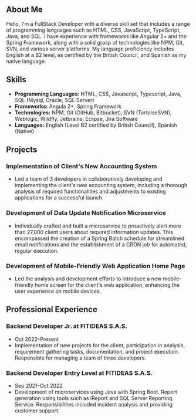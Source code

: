 ## About Me

Hello, I'm a FullStack Developer with a diverse skill set that includes a range of programming languages such as HTML, CSS, JavaScript, TypeScript, Java, and SQL. I have experience with frameworks like Angular 2+ and the Spring Framework, along with a solid grasp of technologies like NPM, Git, SVN, and various server platforms. My language proficiency includes English at a B2 level, as certified by the British Council, and Spanish as my native language.

## Skills

- **Programming Languages:** HTML, CSS, Javascript, Typescript, Java, SQL (Mysql, Oracle, SQL Server)
- **Frameworks:** Angula 2+, Spring Framework
- **Technologies:** NPM, Git (GitHub, Bitbucket), SVN (TortoiseSVN), Weblogic, Wildfly, Jetbrains, Eclipse, Jira Software
- **Languages:** English (Level B2 certified by British Council), Spanish (Native)

## Projects

### Implementation of Client's New Accounting System

- Led a team of 3 developers in collaboratively developing and implementing the client's new accounting system, including a thorough analysis of required functionalities and adjustments to existing applications for a successful launch.

### Development of Data Update Notification Microservice

- Individually crafted and built a microservice to proactively alert more than 27,000 client users about required information updates. This encompassed the creation of a Spring Batch schedule for streamlined email notifications and the establishment of a CRON job for automated, regular execution.

### Development of Mobile-Friendly Web Application Home Page

- Led the analysis and development efforts to introduce a new mobile-friendly home screen for the client's web application, enhancing the user experience on mobile devices.

## Professional Experience

### Backend Developer Jr. at FITIDEAS S.A.S.
- Oct 2022–Present
- Implementation of new projects for the client, participation in analysis, requirement gathering tasks, documentation, and project execution. Responsible for managing a team of three developers.

### Backend Developer Entry Level at FITIDEAS S.A.S.
- Sep 2021–Oct 2022
- Development of microservices using Java with Spring Boot. Report generation using tools such as iReport and SQL Server Reporting Service. Responsibilities included incident analysis and providing customer support.
